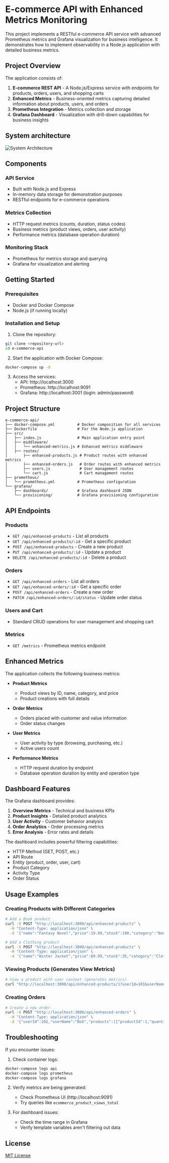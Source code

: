 # E-commerce API with Enhanced Metrics Monitoring

This project implements a RESTful e-commerce API service with advanced Prometheus metrics and Grafana visualization for business intelligence. It demonstrates how to implement observability in a Node.js application with detailed business metrics.

## Project Overview

The application consists of:

1. **E-commerce REST API** - A Node.js/Express service with endpoints for products, orders, users, and shopping carts
2. **Enhanced Metrics** - Business-oriented metrics capturing detailed information about products, users, and orders
3. **Prometheus Integration** - Metrics collection and storage
4. **Grafana Dashboard** - Visualization with drill-down capabilities for business insights

## System architecture

![System Architecture](Architecture.png)


## Components

### API Service
- Built with Node.js and Express
- In-memory data storage for demonstration purposes
- RESTful endpoints for e-commerce operations

### Metrics Collection
- HTTP request metrics (counts, duration, status codes)
- Business metrics (product views, orders, user activity)
- Performance metrics (database operation duration)

### Monitoring Stack
- Prometheus for metrics storage and querying
- Grafana for visualization and alerting

## Getting Started

### Prerequisites
- Docker and Docker Compose
- Node.js (if running locally)

### Installation and Setup

1. Clone the repository:
```bash
git clone <repository-url>
cd e-commerce-api
```

2. Start the application with Docker Compose:
```bash
docker-compose up -d
```

3. Access the services:
   - API: http://localhost:3000
   - Prometheus: http://localhost:9091
   - Grafana: http://localhost:3001 (login: admin/password)

## Project Structure

```
e-commerce-api/
├── docker-compose.yml          # Docker composition for all services
├── Dockerfile                  # For the Node.js application
├── src/
│   ├── index.js                # Main application entry point
│   ├── middleware/
│   │   └── enhanced-metrics.js # Enhanced metrics middleware
│   ├── routes/
│       ├── enhanced-products.js # Product routes with enhanced metrics
│       ├── enhanced-orders.js   # Order routes with enhanced metrics
│       ├── users.js             # User management routes
│       └── cart.js              # Cart management routes
├── prometheus/
│   └── prometheus.yml          # Prometheus configuration
└── grafana/
    ├── dashboards/             # Grafana dashboard JSON
    └── provisioning/           # Grafana provisioning configuration
```

## API Endpoints

### Products
- `GET /api/enhanced-products` - List all products
- `GET /api/enhanced-products/:id` - Get a specific product
- `POST /api/enhanced-products` - Create a new product
- `PUT /api/enhanced-products/:id` - Update a product
- `DELETE /api/enhanced-products/:id` - Delete a product

### Orders
- `GET /api/enhanced-orders` - List all orders
- `GET /api/enhanced-orders/:id` - Get a specific order
- `POST /api/enhanced-orders` - Create a new order
- `PATCH /api/enhanced-orders/:id/status` - Update order status

### Users and Cart
- Standard CRUD operations for user management and shopping cart

### Metrics
- `GET /metrics` - Prometheus metrics endpoint

## Enhanced Metrics

The application collects the following business metrics:

- **Product Metrics**
  - Product views by ID, name, category, and price
  - Product creations with full details
  
- **Order Metrics**
  - Orders placed with customer and value information
  - Order status changes
  
- **User Metrics**
  - User activity by type (browsing, purchasing, etc.)
  - Active users count

- **Performance Metrics**
  - HTTP request duration by endpoint
  - Database operation duration by entity and operation type

## Dashboard Features

The Grafana dashboard provides:

1. **Overview Metrics** - Technical and business KPIs
2. **Product Insights** - Detailed product analytics
3. **User Activity** - Customer behavior analysis
4. **Order Analytics** - Order processing metrics
5. **Error Analysis** - Error rates and details

The dashboard includes powerful filtering capabilities:
- HTTP Method (GET, POST, etc.)
- API Route
- Entity (product, order, user, cart)
- Product Category
- Activity Type
- Order Status

## Usage Examples

### Creating Products with Different Categories

```bash
# Add a Book product
curl -X POST "http://localhost:3000/api/enhanced-products" \
  -H "Content-Type: application/json" \
  -d '{"name":"Fantasy Novel","price":19.99,"stock":100,"category":"Books","userId":101,"userName":"Alice"}'

# Add a Clothing product
curl -X POST "http://localhost:3000/api/enhanced-products" \
  -H "Content-Type: application/json" \
  -d '{"name":"Winter Jacket","price":89.99,"stock":35,"category":"Clothing"}'
```

### Viewing Products (Generates View Metrics)

```bash
# View a product with user context (generates metrics)
curl "http://localhost:3000/api/enhanced-products/1?userId=101&userName=Alice"
```

### Creating Orders

```bash
# Create a new order
curl -X POST "http://localhost:3000/api/enhanced-orders" \
  -H "Content-Type: application/json" \
  -d '{"userId":102,"userName":"Bob","products":[{"productId":1,"quantity":2}],"totalAmount":1399.98}'
```

## Troubleshooting

If you encounter issues:

1. Check container logs:
```bash
docker-compose logs api
docker-compose logs prometheus
docker-compose logs grafana
```

2. Verify metrics are being generated:
   - Check Prometheus UI (http://localhost:9091)
   - Try queries like `ecommerce_product_views_total`

3. For dashboard issues:
   - Check the time range in Grafana
   - Verify template variables aren't filtering out data

## License

[MIT License](LICENSE)
